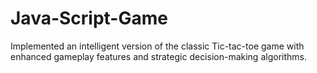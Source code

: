 # Java-Script-Game
Implemented an intelligent version of the classic Tic-tac-toe game with enhanced gameplay features and strategic decision-making algorithms.
